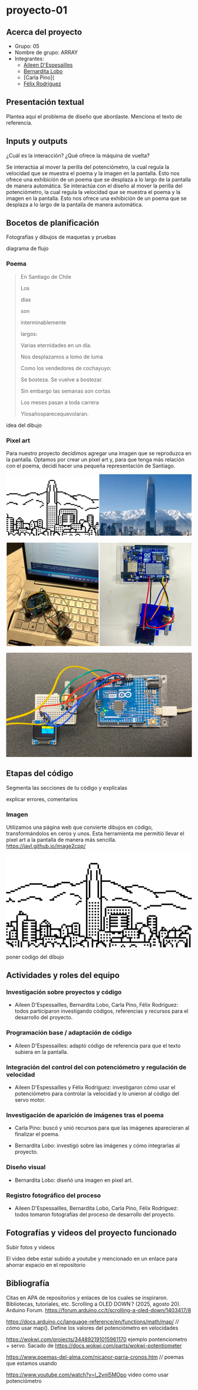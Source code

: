 # proyecto-01

## Acerca del proyecto

- Grupo: 05
- Nombre de grupo: ARRAY
- Integrantes:
  - [Aileen D'Espesailles](https://github.com/Bernardita-lobo/dis8645-2025-02-procesos/tree/main/08-aileendespessailles-design)
  - [Bernardita Lobo](https://github.com/Bernardita-lobo/dis8645-2025-02-procesos)
  - [Carla Pino](
  - [Félix Rodríguez](https://github.com/Bernardita-lobo/dis8645-2025-02-procesos/tree/main/25-felix-rg416)

## Presentación textual

Plantea aquí el problema de diseño que abordaste. Menciona el texto de referencia.

## Inputs y outputs

¿Cuál es la interacción? ¿Qué ofrece la máquina de vuelta?

Se interactúa al mover la perilla del potenciómetro, la cual regula la velocidad que se muestra el poema y la imagen en la pantalla. Esto nos ofrece una exhibición de un poema que se desplaza a lo largo de la pantalla de manera automática. 
Se interactúa con el diseño al mover la perilla del potenciómetro, la cual regula la velocidad que se muestra el poema y la imagen en la pantalla. Esto nos ofrece una exhibición de un poema que se desplaza a lo largo de la pantalla de manera automática. 

## Bocetos de planificación

Fotografías y dibujos de maquetas y pruebas

diagrama de flujo

### Poema

>En Santiago de Chile
>
>Los
>
>días
>
>son
>
>interminablemente
>
>largos:
>
>
>Varias eternidades en un día.
>
>
>Nos desplazamos a lomo de luma
>
>Como los vendedores de cochayuyo:
>
>Se bosteza. Se vuelve a bostezar.
>
>
>Sin embargo las semanas son cortas
>
>Los meses pasan a toda carrera
>
>Ylosañosparecequevolaran.

idea del dibujo

### Pixel art

Para nuestro proyecto decidimos agregar una imagen que se reproduzca en la pantalla. Optamos por crear un pixel art y, para que tenga más relación con el poema, decidí hacer una pequeña representación de Santiago.

![imagen](./imagenes/pixelart.jpeg)

![imagen](./imagenes/registro01.jpeg)

![imagen](./imagenes/registro02.jpeg)

## Etapas del código

Segmenta las secciones de tu código y explícalas

explicar errores, comentarios

### Imagen

Utilizamos una página web que convierte dibujos en código, transformándolos en ceros y unos. Esta herramienta me permitió llevar el pixel art a la pantalla de manera más sencilla. <https://javl.github.io/image2cpp/>

![imagen](./imagenes/dibujo.png)

poner codigo del dibujo

## Actividades y roles del equipo

### Investigación sobre proyectos y código

- Aileen D'Espessailles, Bernardita Lobo, Carla Pino, Félix Rodríguez: todos participaron investigando códigos, referencias y recursos para el desarrollo del proyecto.

### Programación base / adaptación de código

- Aileen D'Espessailles: adaptó código de referencia para que el texto subiera en la pantalla.

### Integración del control del con potenciómetro y regulación de velocidad

- Aileen D'Espessailles y Félix Rodríguez: investigaron cómo usar el potenciómetro para controlar la velocidad y lo unieron al código del servo motor.

### Investigación de aparición de imágenes tras el poema

- Carla Pino: buscó y unió recursos para que las imágenes aparecieran al finalizar el poema.

- Bernardita Lobo: investigó sobre las imágenes y cómo integrarlas al proyecto.

### Diseño visual

- Bernardita Lobo: diseñó una imagen en pixel art.

### Registro fotográfico del proceso

- Aileen D'Espessailles, Bernardita Lobo, Carla Pino, Félix Rodríguez: todos tomaron fotografías del proceso de desarrollo del proyecto.

## Fotografías y videos del proyecto funcionado

Subir fotos y videos

El video debe estar subido a youtube y mencionado en un enlace para ahorrar espacio en el repositorio

## Bibliografía

Citas en APA de repositorios y enlaces de los cuales se inspiraron. Bibliotecas, tutoriales, etc.
Scrolling a OLED DOWN ? (2025, agosto 20). Arduino Forum. https://forum.arduino.cc/t/scrolling-a-oled-down/1403417/8

https://docs.arduino.cc/language-reference/en/functions/math/map/ // cómo usar map(). Define los valores del potenciómetro en velocidades

https://wokwi.com/projects/344892191015961170 ejemplo pontenciometro + servo. Sacado de https://docs.wokwi.com/parts/wokwi-potentiometer

https://www.poemas-del-alma.com/nicanor-parra-cronos.htm // poemas que estamos usando

https://www.youtube.com/watch?v=l_2vnl5MOpo video como usar potenciómetro 
